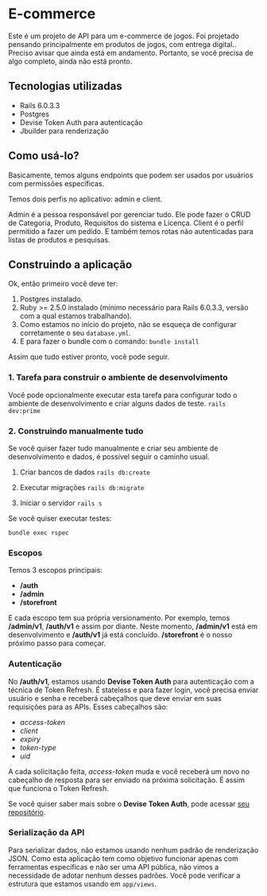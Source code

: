 # E-commerce 
  Este é um projeto de API para um e-commerce de jogos.
  Foi projetado pensando principalmente em produtos de jogos, com entrega digital..
  Preciso avisar que ainda está em andamento. Portanto, se você precisa de algo completo, ainda não está pronto.

## Tecnologias utilizadas
  - Rails 6.0.3.3
  - Postgres
  - Devise Token Auth para autenticação
  - Jbuilder para renderização

## Como usá-lo?
  Basicamente, temos alguns endpoints que podem ser usados por usuários com permissões específicas.

  Temos dois perfis no aplicativo: admin e client.

  Admin é a pessoa responsável por gerenciar tudo. Ele pode fazer o CRUD de Categoria, Produto, Requisitos do sistema 
e Licença.
  Client é o perfil permitido a fazer um pedido.
  E também temos rotas não autenticadas para listas de produtos e pesquisas.

## Construindo a aplicação
  Ok, então primeiro você deve ter:

  1. Postgres instalado.
  2. Ruby >= 2.5.0 instalado (mínimo necessário para Rails 6.0.3.3, versão com a qual estamos trabalhando).
  3. Como estamos no início do projeto, não se esqueça de configurar corretamente o seu `database.yml`.
  4. E para fazer o bundle com o comando:
    ```
    bundle install
    ```

  Assim que tudo estiver pronto, você pode seguir.

### 1. Tarefa para construir o ambiente de desenvolvimento
  Você pode opcionalmente executar esta tarefa para configurar todo o ambiente de desenvolvimento e criar alguns 
dados de teste.
    ```
      rails dev:prime
    ```

### 2. Construindo manualmente tudo
  Se você quiser fazer tudo manualmente e criar seu ambiente de desenvolvimento e dados, é possível seguir o caminho 
usual.

  1. Criar bancos de dados
    ```
    rails db:create
    ```

  2. Executar migrações
    ```
    rails db:migrate
    ```

  3. Iniciar o servidor
    ```
    rails s
    ```

  Se você quiser executar testes:
  ```
  bundle exec rspec
  ```

### Escopos
  Temos 3 escopos principais:

  - **/auth**
  - **/admin**
  - **/storefront**

  E cada escopo tem sua própria versionamento. Por exemplo, temos **/admin/v1**, **/auth/v1** e assim por diante.
  Neste momento, **/admin/v1** está em desenvolvimento e **/auth/v1** já está concluído. **/storefront** é o nosso 
próximo passo para começar.

### Autenticação
  No **/auth/v1**, estamos usando **Devise Token Auth** para autenticação com a técnica de Token Refresh.
  É stateless e para fazer login, você precisa enviar usuário e senha e receberá cabeçalhos que deve enviar em suas 
requisições para as APIs. Esses cabeçalhos são:

  - *access-token*
  - *client*
  - *expiry*
  - *token-type*
  - *uid*

  A cada solicitação feita, *access-token* muda e você receberá um novo no cabeçalho de resposta para ser enviado na 
próxima solicitação. É assim que funciona o Token Refresh.

  Se você quiser saber mais sobre o **Devise Token Auth**, pode acessar [seu repositório](https://github.com/lynndylanhurley/devise_token_auth).

### Serialização da API
  Para serializar dados, não estamos usando nenhum padrão de renderização JSON. Como esta aplicação tem como objetivo 
funcionar apenas com ferramentas específicas e não ser uma API pública, não vimos a necessidade de adotar nenhum desses padrões. Você pode verificar a estrutura que estamos usando em `app/views`.